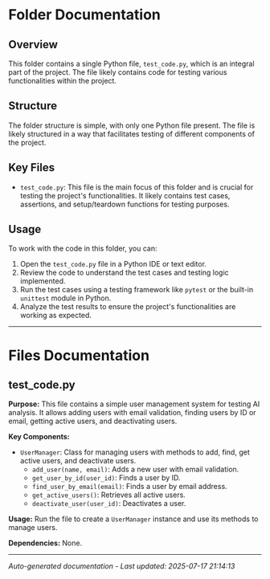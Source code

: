 # Folder Documentation

## Overview
This folder contains a single Python file, `test_code.py`, which is an integral part of the project. The file likely contains code for testing various functionalities within the project.

## Structure
The folder structure is simple, with only one Python file present. The file is likely structured in a way that facilitates testing of different components of the project.

## Key Files
- `test_code.py`: This file is the main focus of this folder and is crucial for testing the project's functionalities. It likely contains test cases, assertions, and setup/teardown functions for testing purposes.

## Usage
To work with the code in this folder, you can:
1. Open the `test_code.py` file in a Python IDE or text editor.
2. Review the code to understand the test cases and testing logic implemented.
3. Run the test cases using a testing framework like `pytest` or the built-in `unittest` module in Python.
4. Analyze the test results to ensure the project's functionalities are working as expected.

---

# Files Documentation

## test_code.py

**Purpose:** This file contains a simple user management system for testing AI analysis. It allows adding users with email validation, finding users by ID or email, getting active users, and deactivating users.

**Key Components:**
- `UserManager`: Class for managing users with methods to add, find, get active users, and deactivate users.
  - `add_user(name, email)`: Adds a new user with email validation.
  - `get_user_by_id(user_id)`: Finds a user by ID.
  - `find_user_by_email(email)`: Finds a user by email address.
  - `get_active_users()`: Retrieves all active users.
  - `deactivate_user(user_id)`: Deactivates a user.

**Usage:** Run the file to create a `UserManager` instance and use its methods to manage users.

**Dependencies:** None.

---
*Auto-generated documentation - Last updated: 2025-07-17 21:14:13*
